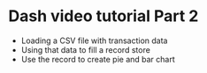 # Dash video tutorial Part 2

- Loading a CSV file with transaction data
- Using that data to fill a record store
- Use the record to create pie and bar chart
